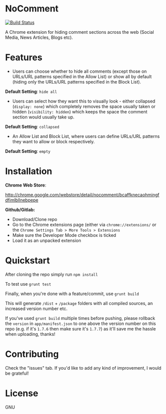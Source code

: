 # NoComment

[![Build Status](https://travis-ci.org/dsgriffin/NoComment.svg?branch=master)](https://travis-ci.org/dsgriffin/NoComment)

A Chrome extension for hiding comment sections across the web (Social Media, News Articles, Blogs etc).

# Features
* Users can choose whether to hide all comments (except those on URLs/URL patterns specified in the Allow List) or show all by default (hiding only the URLs/URL patterns specified in the Block List).

**Default Setting**: `hide all`  

* Users can select how they want this to visually look - either collapsed (`display: none`) which completely removes the space usually taken or hidden (`visibility: hidden`) which keeps the space the comment section would usually take up.

**Default Setting**: `collapsed`

* An Allow List and Block List, where users can define URLs/URL patterns they want to allow or block respectively.  

**Default Setting**: `empty`

# Installation

**Chrome Web Store**:

http://chrome.google.com/webstore/detail/nocomment/bcaffknecaohmingfdfimlbllnebpepe

**Github/Gitlab:**

* Download/Clone repo
* Go to the Chrome extensions page (either via `chrome://extensions/` or the `Chrome Settings Tab > More Tools > Extensions`
* Make sure the Developer Mode checkbox is ticked
* Load it as an unpacked extension

# Quickstart

After cloning the repo simply run `npm install`

To test use ```grunt test```

Finally, when you're done with a feature/commit, use `grunt build`

This will generate `/dist` + `/package` folders with all compiled sources, an increased version number etc. 

If you've used `grunt build` multiple times before pushing, please rollback the `version` in `app/manifest.json` to one above the version number on this repo (e.g. if it's `1.7.6` then make sure it's `1.7.7`) as it'll save me the hassle when uploading, thanks!

# Contributing

Check the "issues" tab. If you'd like to add any kind of improvement, I would be grateful!

# License

GNU
